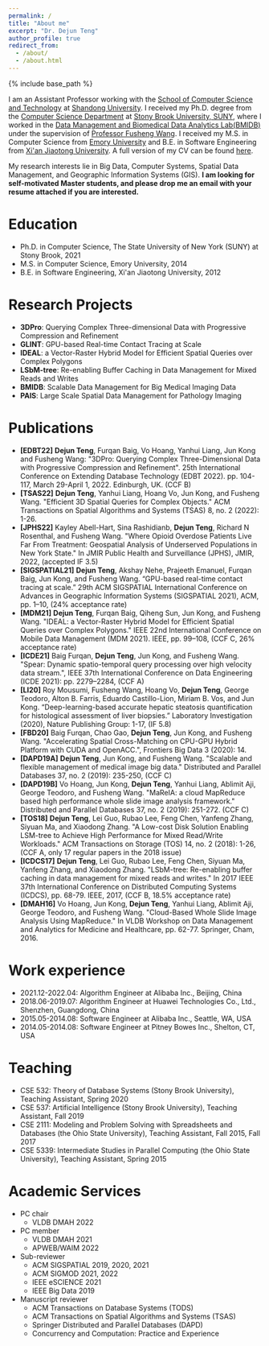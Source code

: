 ```yaml
---
permalink: /
title: "About me"
excerpt: "Dr. Dejun Teng"
author_profile: true
redirect_from: 
  - /about/
  - /about.html
---
```


{% include base_path %}

I am an Assistant Professor working with the [School of Computer Science and Technology](https://www.cs.sdu.edu.cn/) at [Shandong University](https://www.sdu.edu.cn/). I received my Ph.D. degree from the [Computer Science Department](https://www.cs.stonybrook.edu/) at [Stony Brook University, SUNY](https://www.stonybrook.edu/), where I worked in the [Data Management and Biomedical Data Analytics Lab(BMIDB)](http://bmidb.cs.stonybrook.edu/) under the supervision of [Professor Fusheng Wang](https://www3.cs.stonybrook.edu/~fuswang/). I received my M.S. in Computer Science from [Emory University](https://www.cs.emory.edu/home/) and B.E. in Software Engineering from [Xi'an Jiaotong University](http://se.xjtu.edu.cn/). A full version of my CV can be found [here](/files/cv.pdf).

My research interests lie in Big Data, Computer Systems, Spatial Data Management, and Geographic Information Systems (GIS). **I am looking for self-motivated Master students, and please drop me an email with your resume attached if you are interested.**       	   

Education
======
* Ph.D. in Computer Science, The State University of New York (SUNY) at Stony Brook, 2021
* M.S. in Computer Science, Emory University, 2014
* B.E. in Software Engineering, Xi'an Jiaotong University, 2012

Research Projects
======
* **3DPro**: Querying Complex Three-dimensional Data with Progressive Compression and Refinement			     
* **GLINT**: GPU-based Real-time Contact Tracing at Scale  	       
* **IDEAL**: a Vector-Raster Hybrid Model for Efficient Spatial Queries over Complex Polygons		     
* **LSbM-tree**: Re-enabling Buffer Caching in Data Management for Mixed Reads and Writes
* **BMIDB**: Scalable Data Management for Big Medical Imaging Data		 	   
* **PAIS**: Large Scale Spatial Data Management for Pathology Imaging 

Publications
======
* **[EDBT22]** **Dejun Teng**, Furqan Baig, Vo Hoang, Yanhui Liang, Jun Kong and Fusheng Wang: "3DPro: Querying Complex Three-Dimensional Data with Progressive Compression and Refinement". 25th International Conference on Extending Database Technology (EDBT 2022). pp. 104-117, March 29-April 1, 2022. Edinburgh, UK. (CCF B)
* **[TSAS22]** **Dejun Teng**, Yanhui Liang, Hoang Vo, Jun Kong, and Fusheng Wang. "Efficient 3D Spatial Queries for Complex Objects." ACM Transactions on Spatial Algorithms and Systems (TSAS) 8, no. 2 (2022): 1-26.
* **[JPHS22]** Kayley Abell-Hart, Sina Rashidianb, **Dejun Teng**, Richard N Rosenthal, and Fusheng Wang. "Where Opioid Overdose Patients Live Far From Treatment: Geospatial Analysis of Underserved Populations in New York State." In JMIR Public Health and Surveillance (JPHS), JMIR, 2022, (accepted IF 3.5)
* **[SIGSPATIAL21]** **Dejun Teng**, Akshay Nehe, Prajeeth Emanuel, Furqan Baig, Jun Kong, and Fusheng Wang. “GPU-based real-time contact tracing at scale.” 29th ACM SIGSPATIAL International Conference on Advances in Geographic Information Systems (SIGSPATIAL 2021), ACM, pp. 1–10, (24% acceptance rate)
* **[MDM21]** **Dejun Teng**, Furqan Baig, Qiheng Sun, Jun Kong, and Fusheng Wang. "IDEAL: a Vector-Raster Hybrid Model for Efficient Spatial Queries over Complex Polygons." IEEE 22nd International Conference on Mobile Data Management (MDM 2021). IEEE, pp. 99–108, (CCF C, 26% acceptance rate)
* **[ICDE21]** Baig Furqan, **Dejun Teng**, Jun Kong, and Fusheng Wang. "Spear: Dynamic spatio-temporal query processing over high velocity data stream.", IEEE 37th International Conference on Data Engineering (ICDE 2021): pp. 2279–2284, (CCF A)
* **[LI20]** Roy Mousumi, Fusheng Wang, Hoang Vo, **Dejun Teng**, George Teodoro, Alton B. Farris, Eduardo Castillo-Lion, Miriam B. Vos, and Jun Kong. “Deep-learning-based accurate hepatic steatosis quantification for histological assessment of liver biopsies.” Laboratory Investigation (2020), Nature Publishing Group: 1-17, (IF 5.8)
* **[FBD20]** Baig Furqan, Chao Gao, **Dejun Teng**, Jun Kong, and Fusheng Wang. "Accelerating Spatial Cross-Matching on CPU-GPU Hybrid Platform with CUDA and OpenACC.", Frontiers Big Data 3 (2020): 14.
* **[DAPD19A]** **Dejun Teng**, Jun Kong, and Fusheng Wang. "Scalable and flexible management of medical image big data." Distributed and Parallel Databases 37, no. 2 (2019): 235-250, (CCF C)
* **[DAPD19B]** Vo Hoang, Jun Kong, **Dejun Teng**, Yanhui Liang, Ablimit Aji, George Teodoro, and Fusheng Wang. "MaReIA: a cloud MapReduce based high performance whole slide image analysis framework." Distributed and Parallel Databases 37, no. 2 (2019): 251-272. (CCF C)
* **[TOS18]** **Dejun Teng**, Lei Guo, Rubao Lee, Feng Chen, Yanfeng Zhang, Siyuan Ma, and Xiaodong Zhang. "A Low-cost Disk Solution Enabling LSM-tree to Achieve High Performance for Mixed Read/Write Workloads." ACM Transactions on Storage (TOS) 14, no. 2 (2018): 1-26, (CCF A, only 17 regular papers in the 2018 issue)
* **[ICDCS17]** **Dejun Teng**, Lei Guo, Rubao Lee, Feng Chen, Siyuan Ma, Yanfeng Zhang, and Xiaodong Zhang. "LSbM-tree: Re-enabling buffer caching in data management for mixed reads and writes." In 2017 IEEE 37th International Conference on Distributed Computing Systems (ICDCS), pp. 68-79. IEEE, 2017, (CCF B, 18.5% acceptance rate)
* **[DMAH16]** Vo Hoang, Jun Kong, **Dejun Teng**, Yanhui Liang, Ablimit Aji, George Teodoro, and Fusheng Wang. "Cloud-Based Whole Slide Image Analysis Using MapReduce." In VLDB Workshop on Data Management and Analytics for Medicine and Healthcare, pp. 62-77. Springer, Cham, 2016.

Work experience
======
* 2021.12-2022.04: Algorithm Engineer at Alibaba Inc., Beijing, China
* 2018.06-2019.07: Algorithm Engineer at Huawei Technologies Co., Ltd., Shenzhen, Guangdong, China
* 2015.05-2014.08: Software Engineer at Alibaba Inc., Seattle, WA, USA
* 2014.05-2014.08: Software Engineer at Pitney Bowes Inc., Shelton, CT, USA

Teaching
======
* CSE 532: Theory of Database Systems (Stony Brook University), Teaching Assistant, Spring 2020
* CSE 537: Artificial Intelligence (Stony Brook University), Teaching Assistant, Fall 2019
* CSE 2111: Modeling and Problem Solving with Spreadsheets and Databases (the Ohio State University), Teaching Assistant, Fall 2015, Fall 2017
* CSE 5339: Intermediate Studies in Parallel Computing (the Ohio State University), Teaching Assistant, Spring 2015
  
Academic Services
======
* PC chair
  * VLDB DMAH 2022
* PC member
  * VLDB DMAH 2021
  * APWEB/WAIM 2022 
* Sub-reviewer
  * ACM SIGSPATIAL 2019, 2020, 2021
  * ACM SIGMOD 2021, 2022
  * IEEE eSCIENCE 2021
  * IEEE Big Data 2019
* Manuscript reviewer
  * ACM Transactions on Database Systems (TODS)
  * ACM Transactions on Spatial Algorithms and Systems (TSAS)
  * Springer Distributed and Parallel Databases (DAPD)
  * Concurrency and Computation: Practice and Experience


